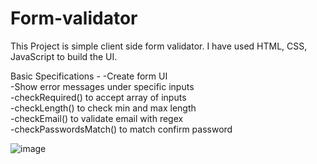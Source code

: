 # Form-validator

This Project is simple client side form validator.
I have used HTML, CSS, JavaScript to build the UI.

Basic Specifications - 
-Create form UI <br/>
-Show error messages under specific inputs <br/>
-checkRequired() to accept array of inputs <br/>
-checkLength() to check min and max length <br/>
-checkEmail() to validate email with regex <br/>
-checkPasswordsMatch() to match confirm password <br/>

![image](https://user-images.githubusercontent.com/56967487/119460563-71463700-bd5c-11eb-8ebe-db51b7727988.png)
